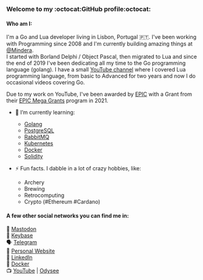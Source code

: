 ### Welcome to my :octocat:GitHub profile:octocat:   

#### Who am I:   
I'm a Go and Lua developer living in Lisbon, Portugal :portugal:. I've been working with Programming since 2008 and I'm currently building amazing things at [@Mindera](https://github.com/Mindera).   
I started with Borland Delphi / Object Pascal, then migrated to Lua and since the end of 2019 I've been dedicating all my time to the Go programming language (golang). I have a small [YouTube channel](https://www.youtube.com/gliderspace) where I covered Lua programming language, from basic to Advanced for two years and now I do occasional videos covering Go.

Due to my work on YouTube, I've been awarded by [EPIC](https://www.epicgames.com/) with a Grant from their [EPIC Mega Grants](https://www.unrealengine.com/en-US/megagrants) program in 2021.


- 🌱 I’m currently learning:
  - [Golang](https://golang.org)
  - [PostgreSQL](https://www.postgresql.org/)
  - [RabbitMQ](https://www.rabbitmq.com/)
  - [Kubernetes](https://kubernetes.io/pt/)
  - [Docker](https://www.docker.com/)
  - [Solidity](https://soliditylang.org/)

- ⚡ Fun facts. I dabble in a lot of crazy hobbies, like:
  - Archery
  - Brewing
  - Retrocomputing
  - Crypto (#Ethereum #Cardano)

#### A few other social networks you can find me in:   
:elephant: [Mastodon](https://mastodon.technology/@gustavohmsilva)   
:busts_in_silhouette: [Keybase](https://keybase.io/gushmsilva)   
:speaking_head: [Telegram](https://t.me/gustavohmsilva)   
:pencil: [Personal Website](https://gustavohmsilva.dev/)   
:briefcase: [LinkedIn](https://www.linkedin.com/in/gustavohmsilva/)   
:whale2: [Docker](https://hub.docker.com/u/gustavohmsilva)   
:tv: [YouTube](https://www.youtube.com/gliderspace) | [Odysee](https://odysee.com/@gliderspace:d)

